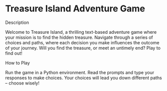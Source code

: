 # Treasure Island Adventure Game

Description

Welcome to Treasure Island, a thrilling text-based adventure game where your mission is to find the hidden treasure. Navigate through a series of choices and paths, where each decision you make influences the outcome of your journey. Will you find the treasure, or meet an untimely end? Play to find out!

How to Play

Run the game in a Python environment.
Read the prompts and type your responses to make choices.
Your choices will lead you down different paths – choose wisely!
